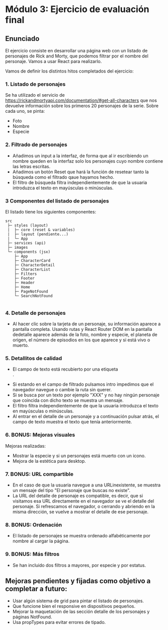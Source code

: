 # Módulo 3: Ejercicio de evaluación final


## Enunciado

El ejercicio consiste en desarrollar una página web con un listado de personajes de Rick and Morty, que
podemos filtrar por el nombre del personaje. Vamos a usar React para realizarlo.

Vamos de definir los distintos hitos completados del ejercicio:

### 1. Listado de personajes

Se ha utilizado el servicio de https://rickandmortyapi.com/documentation/#get-all-characters que nos devuelve información sobre los primeros 20 personajes de la serie. Sobre cada uno, se pinta:
- Foto
- Nombre
- Especie

### 2. Filtrado de personajes

- Añadimos un input a la interfaz, de forma que al ir escribiendo un nombre queden en la interfaz solo los personajes cuyo nombre contiene las letras escritas. 
- Añadimos un botón Reset que hará la función de resetear tanto la búsqueda como el filtrado qaue hayamos hecho.
- El filtro de búsqueda filtra independientemente de que la usuaria introduzca el texto en mayúsculas o minúsculas.

### 3 Componentes del listado de personajes

El listado tiene los siguientes componentes:

```
src
 ├─ styles (layout)
 |  ├─ core (reset & variables)
 |  ├─ layout (pendiente...)
 |  └─ App
 ├─ services (api)
 ├─ images
 └─ components (jsx)
    ├─ App
    ├─ CharacterCard
    ├─ CharacterDetail
    ├─ CharacterList
    ├─ Filters
    ├─ Footer
    ├─ Header
    ├─ Home
    ├─ PageNotFound
    └─ SearchNotFound


```


### 4. Detalle de personajes

- Al hacer clic sobre la tarjeta de un personaje, su información aparece a pantalla completa. Usando rutas y React Router DOM en la pantalla dedetalle aparece además de la foto, nombre y especie, el planeta de origen, el número de episodios en los
que aparece y si está vivo o muerto.

### 5. Detallitos de calidad

- El campo de texto está recubierto por una etiqueta <form />.
- Si estando en el campo de filtrado pulsamos intro impedimos que el navegador navegue o cambie la ruta sin querer.
- Si se busca por un texto por ejemplo "XXX" y no hay ningún personaje que coincida con dicho texto se muestra un mensaje.
- El filtro filtra independientemente de que la usuaria introduzca el texto en mayúsculas o minúsculas.
- Al entrar en el detalle de un personaje y a continuación pulsar atrás, el campo de texto muestra el texto que tenía anteriormente.

### 6. BONUS: Mejoras visuales

Mejoras realizadas:
- Mostrar la especie y si un personajes está muerto con un icono.
- Mejora de la estética para desktop.



### 7. BONUS: URL compartible
- En el caso de que la usuaria navegue a una URLinexistente, se muestra un mensaje del tipo "El personaje que buscas no existe".
- La URL del detalle de personaje es compatible, es decir, que si visitamos esa URL directamente en el navegador se ve el detalle del personaje. Si refrescamos el navegador, o cerrando y abriendo en la misma dirección, se vuelve a mostrar el detalle de ese personaje.

### 8. BONUS: Ordenación

- El listado de personajes se muestra ordenado alfabéticamente por nombre al cargar la página.

### 9. BONUS: Más filtros

- Se han incluido dos filtros a mayores, por especie y por estatus.

## Mejoras pendientes y fijadas como objetivo a completar a futuro:

- Usar algún sistema de grid para pintar el listado de personajes.
- Que funcione bien el responsive en dispositivos pequeños.
- Mejorar la maquetación de las sección detalle de los personajes y páginas NotFound.
- Usa propTypes para evitar errores de tipado.

